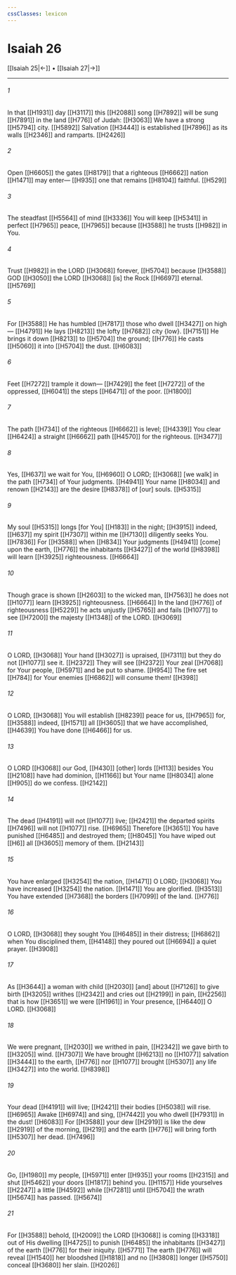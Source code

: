 ```yaml
---
cssClasses: lexicon
---
```


# Isaiah 26

[[Isaiah 25|←]] • [[Isaiah 27|→]]

---

###### 1
In that [[H1931]] day [[H3117]] this [[H2088]] song [[H7892]] will be sung [[H7891]] in the land [[H776]] of Judah: [[H3063]] We have a strong [[H5794]] city. [[H5892]] Salvation [[H3444]] is established [[H7896]] as its walls [[H2346]] and ramparts. [[H2426]]

###### 2
Open [[H6605]] the gates [[H8179]] that a righteous [[H6662]] nation [[H1471]] may enter— [[H935]] one that remains [[H8104]] faithful. [[H529]]

###### 3
The steadfast [[H5564]] of mind [[H3336]] You will keep [[H5341]] in perfect [[H7965]] peace, [[H7965]] because [[H3588]] he trusts [[H982]] in You. 

###### 4
Trust [[H982]] in the LORD [[H3068]] forever, [[H5704]] because [[H3588]] GOD [[H3050]] the LORD [[H3068]] [is] the Rock [[H6697]] eternal. [[H5769]]

###### 5
For [[H3588]] He has humbled [[H7817]] those who dwell [[H3427]] on high— [[H4791]] He lays [[H8213]] the lofty [[H7682]] city {low}. [[H7151]] He brings it down [[H8213]] to [[H5704]] the ground; [[H776]] He casts [[H5060]] it into [[H5704]] the dust. [[H6083]]

###### 6
Feet [[H7272]] trample it down— [[H7429]] the feet [[H7272]] of the oppressed, [[H6041]] the steps [[H6471]] of the poor. [[H1800]]

###### 7
The path [[H734]] of the righteous [[H6662]] is level; [[H4339]] You clear [[H6424]] a straight [[H6662]] path [[H4570]] for the righteous. [[H3477]]

###### 8
Yes, [[H637]] we wait for You, [[H6960]] O LORD; [[H3068]] [we walk] in the path [[H734]] of Your judgments. [[H4941]] Your name [[H8034]] and renown [[H2143]] are the desire [[H8378]] of [our] souls. [[H5315]]

###### 9
My soul [[H5315]] longs [for You] [[H183]] in the night; [[H3915]] indeed, [[H637]] my spirit [[H7307]] within me [[H7130]] diligently seeks You. [[H7836]] For [[H3588]] when [[H834]] Your judgments [[H4941]] [come] upon the earth, [[H776]] the inhabitants [[H3427]] of the world [[H8398]] will learn [[H3925]] righteousness. [[H6664]]

###### 10
Though grace is shown [[H2603]] to the wicked man, [[H7563]] he does not [[H1077]] learn [[H3925]] righteousness. [[H6664]] In the land [[H776]] of righteousness [[H5229]] he acts unjustly [[H5765]] and fails [[H1077]] to see [[H7200]] the majesty [[H1348]] of the LORD. [[H3069]]

###### 11
O LORD, [[H3068]] Your hand [[H3027]] is upraised, [[H7311]] but they do not [[H1077]] see it. [[H2372]] They will see [[H2372]] Your zeal [[H7068]] for Your people, [[H5971]] and be put to shame. [[H954]] The fire set [[H784]] for Your enemies [[H6862]] will consume them! [[H398]]

###### 12
O LORD, [[H3068]] You will establish [[H8239]] peace for us, [[H7965]] for, [[H3588]] indeed, [[H1571]] all [[H3605]] that we have accomplished, [[H4639]] You have done [[H6466]] for us. 

###### 13
O LORD [[H3068]] our God, [[H430]] [other] lords [[H113]] besides You [[H2108]] have had dominion, [[H1166]] but Your name [[H8034]] alone [[H905]] do we confess. [[H2142]]

###### 14
The dead [[H4191]] will not [[H1077]] live; [[H2421]] the departed spirits [[H7496]] will not [[H1077]] rise. [[H6965]] Therefore [[H3651]] You have punished [[H6485]] and destroyed them; [[H8045]] You have wiped out [[H6]] all [[H3605]] memory of them. [[H2143]]

###### 15
You have enlarged [[H3254]] the nation, [[H1471]] O LORD; [[H3068]] You have increased [[H3254]] the nation. [[H1471]] You are glorified. [[H3513]] You have extended [[H7368]] the borders [[H7099]] of the land. [[H776]]

###### 16
O LORD, [[H3068]] they sought You [[H6485]] in their distress; [[H6862]] when You disciplined them, [[H4148]] they poured out [[H6694]] a quiet prayer. [[H3908]]

###### 17
As [[H3644]] a woman with child [[H2030]] [and] about [[H7126]] to give birth [[H3205]] writhes [[H2342]] and cries out [[H2199]] in pain, [[H2256]] that is how [[H3651]] we were [[H1961]] in Your presence, [[H6440]] O LORD. [[H3068]]

###### 18
We were pregnant, [[H2030]] we writhed in pain, [[H2342]] we gave birth to [[H3205]] wind. [[H7307]] We have brought [[H6213]] no [[H1077]] salvation [[H3444]] to the earth, [[H776]] nor [[H1077]] brought [[H5307]] any life [[H3427]] into the world. [[H8398]]

###### 19
Your dead [[H4191]] will live; [[H2421]] their bodies [[H5038]] will rise. [[H6965]] Awake [[H6974]] and sing, [[H7442]] you who dwell [[H7931]] in the dust! [[H6083]] For [[H3588]] your dew [[H2919]] is like the dew [[H2919]] of the morning, [[H219]] and the earth [[H776]] will bring forth [[H5307]] her dead. [[H7496]]

###### 20
Go, [[H1980]] my people, [[H5971]] enter [[H935]] your rooms [[H2315]] and shut [[H5462]] your doors [[H1817]] behind you. [[H1157]] Hide yourselves [[H2247]] a little [[H4592]] while [[H7281]] until [[H5704]] the wrath [[H5674]] has passed. [[H5674]]

###### 21
For [[H3588]] behold, [[H2009]] the LORD [[H3068]] is coming [[H3318]] out of His dwelling [[H4725]] to punish [[H6485]] the inhabitants [[H3427]] of the earth [[H776]] for their iniquity. [[H5771]] The earth [[H776]] will reveal [[H1540]] her bloodshed [[H1818]] and no [[H3808]] longer [[H5750]] conceal [[H3680]] her slain. [[H2026]]


